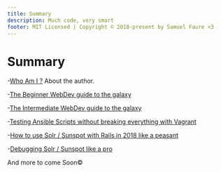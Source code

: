 ```yaml
---
title: Summary
description: Much code, very smart
footer: MIT Licensed | Copyright © 2018-present by Samuel Faure <3
---
```

# Summary

-[Who Am I ?](./WhoAmI.md) About the author.

-[The Beginner WebDev guide to the galaxy](./BeginnersResources.md)

-[The Intermediate WebDev guide to the galaxy](./IntermediateResources.md)

-[Testing Ansible Scripts without breaking everything with Vagrant](./TestingAnsibleScriptsWithVagrant.md)

-[How to use Solr / Sunspot with Rails in 2018 like a peasant](./HowToUseSolrWithRails.md)

-[Debugging Solr / Sunspot like a pro](./DebuggingSolrSunspot.md)

And more to come Soon&copy;